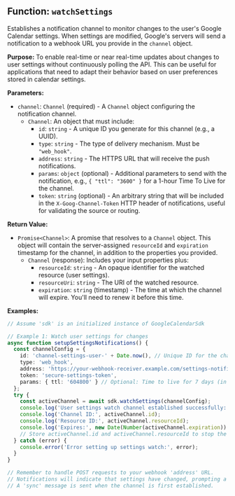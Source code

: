 ## Function: `watchSettings`

Establishes a notification channel to monitor changes to the user's Google Calendar settings. When settings are modified, Google's servers will send a notification to a webhook URL you provide in the `channel` object.

**Purpose:**
To enable real-time or near real-time updates about changes to user settings without continuously polling the API. This can be useful for applications that need to adapt their behavior based on user preferences stored in calendar settings.

**Parameters:**
- `channel`: `Channel` (required) - A `Channel` object configuring the notification channel.
  - `Channel`: An object that must include:
    - `id`: `string` - A unique ID you generate for this channel (e.g., a UUID).
    - `type`: `string` - The type of delivery mechanism. Must be `"web_hook"`.
    - `address`: `string` - The HTTPS URL that will receive the push notifications.
    - `params`: `object` (optional) - Additional parameters to send with the notification, e.g., `{ "ttl": "3600" }` for a 1-hour Time To Live for the channel.
    - `token`: `string` (optional) - An arbitrary string that will be included in the `X-Goog-Channel-Token` HTTP header of notifications, useful for validating the source or routing.

**Return Value:**
- `Promise<Channel>`: A promise that resolves to a `Channel` object. This object will contain the server-assigned `resourceId` and `expiration` timestamp for the channel, in addition to the properties you provided.
  - `Channel` (response): Includes your input properties plus:
    - `resourceId`: `string` - An opaque identifier for the watched resource (user settings).
    - `resourceUri`: `string` - The URI of the watched resource.
    - `expiration`: `string` (timestamp) - The time at which the channel will expire. You'll need to renew it before this time.

**Examples:**
```typescript
// Assume 'sdk' is an initialized instance of GoogleCalendarSdk

// Example 1: Watch user settings for changes
async function setupSettingsNotifications() {
  const channelConfig = {
    id: 'channel-settings-user-' + Date.now(), // Unique ID for the channel
    type: 'web_hook',
    address: 'https://your-webhook-receiver.example.com/settings-notifications',
    token: 'secure-settings-token',
    params: { ttl: '604800' } // Optional: Time to live for 7 days (in seconds)
  };
  try {
    const activeChannel = await sdk.watchSettings(channelConfig);
    console.log('User settings watch channel established successfully:');
    console.log('Channel ID:', activeChannel.id);
    console.log('Resource ID:', activeChannel.resourceId);
    console.log('Expires:', new Date(Number(activeChannel.expiration)).toISOString());
    // Store activeChannel.id and activeChannel.resourceId to stop the channel later if needed.
  } catch (error) {
    console.error('Error setting up settings watch:', error);
  }
}

// Remember to handle POST requests to your webhook 'address' URL.
// Notifications will indicate that settings have changed, prompting a re-fetch if necessary.
// A 'sync' message is sent when the channel is first established.
```
